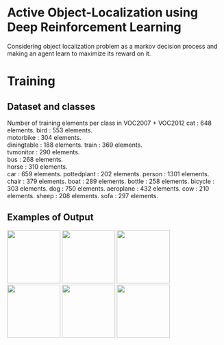 # Active Object-Localization using Deep Reinforcement Learning
Considering object localization problem as a markov decision process and making an agent learn to maximize its reward on it.

# Training 



## Dataset and classes
Number of training elements per class in VOC2007 + VOC2012
cat : 648 elements.
bird : 553 elements.       
motorbike : 304 elements.  
diningtable : 188 elements.
train : 369 elements.      
tvmonitor : 290 elements.  
bus : 268 elements.        
horse : 310 elements.      
car : 659 elements.
pottedplant : 202 elements.
person : 1301 elements.
chair : 379 elements.
boat : 289 elements.
bottle : 258 elements.
bicycle : 303 elements.
dog : 750 elements.
aeroplane : 432 elements.
cow : 210 elements.
sheep : 208 elements.
sofa : 297 elements.



## Examples of Output
<p float="left">
  <img src="https://github.com/raysr/Active-Object-Localization-Deep-Reinforcement-Learning/blob/master/media/movie_1.gif" width="124" />
  <img src="https://github.com/raysr/Active-Object-Localization-Deep-Reinforcement-Learning/blob/master/media/movie_2.png" width="124" /> 
  <img src="https://github.com/raysr/Active-Object-Localization-Deep-Reinforcement-Learning/blob/master/media/movie_3.png" width="124" />
<img src="https://github.com/raysr/Active-Object-Localization-Deep-Reinforcement-Learning/blob/master/media/movie_4.png" width="124" />
  <img src="https://github.com/raysr/Active-Object-Localization-Deep-Reinforcement-Learning/blob/master/media/movie_5.png" width="124" /> 
  <img src="https://github.com/raysr/Active-Object-Localization-Deep-Reinforcement-Learning/blob/master/media/movie_6.png" width="124" />
</p>
</p>

